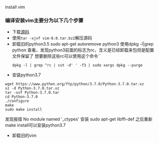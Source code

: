 install vim
### 编译安装vim主要分为以下几个步骤
+ 下载[源码](ftp://ftp.vim.org/pub/vim/unix/)
+ 使用`tar -xjvf vim-8.0.tar.bz2`解压源码
+ 卸载旧的python3.5
    sudo apt-get autoremove python3
    使用dpkg -l|grep python 查看，发现python3前面的标志为rc，含义是已经卸载来包但是配置文件保留了
    想要删除这些rc可以使用这个命令``
    ```
    dpkg -l | grep ^rc | cut -d' ' -f3 | sudo xargs dpkg --purge
    ```
+ 安装python3.7
```shell
wget https://www.python.org/ftp/python/3.7.0/Python-3.7.0.tar.xz
xz -d Python-3.7.0.tar.xz
tar -xvf Python-3.7.0.tar
cd Python-3.7.0
./configure
make
sudo make install
```
发现报错 No module named '_ctypes'
安装  sudo apt-get libffi-def 之后重新make install可以安装python3.7
+ 卸载旧的vim

